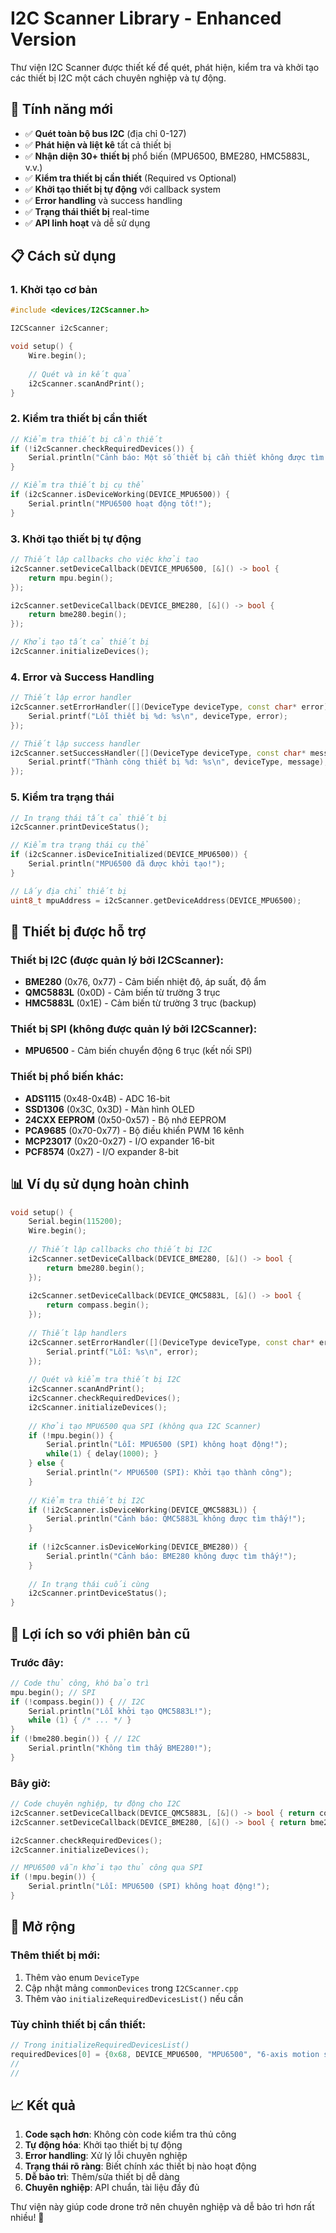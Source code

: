 # I2C Scanner Library - Enhanced Version

Thư viện I2C Scanner được thiết kế để quét, phát hiện, kiểm tra và khởi tạo các thiết bị I2C một cách chuyên nghiệp và tự động.

## 🚀 Tính năng mới

- ✅ **Quét toàn bộ bus I2C** (địa chỉ 0-127)
- ✅ **Phát hiện và liệt kê** tất cả thiết bị
- ✅ **Nhận diện 30+ thiết bị** phổ biến (MPU6500, BME280, HMC5883L, v.v.)
- ✅ **Kiểm tra thiết bị cần thiết** (Required vs Optional)
- ✅ **Khởi tạo thiết bị tự động** với callback system
- ✅ **Error handling** và success handling
- ✅ **Trạng thái thiết bị** real-time
- ✅ **API linh hoạt** và dễ sử dụng

## 📋 Cách sử dụng

### 1. Khởi tạo cơ bản

```cpp
#include <devices/I2CScanner.h>

I2CScanner i2cScanner;

void setup() {
    Wire.begin();
    
    // Quét và in kết quả
    i2cScanner.scanAndPrint();
}
```

### 2. Kiểm tra thiết bị cần thiết

```cpp
// Kiểm tra thiết bị cần thiết
if (!i2cScanner.checkRequiredDevices()) {
    Serial.println("Cảnh báo: Một số thiết bị cần thiết không được tìm thấy!");
}

// Kiểm tra thiết bị cụ thể
if (i2cScanner.isDeviceWorking(DEVICE_MPU6500)) {
    Serial.println("MPU6500 hoạt động tốt!");
}
```

### 3. Khởi tạo thiết bị tự động

```cpp
// Thiết lập callbacks cho việc khởi tạo
i2cScanner.setDeviceCallback(DEVICE_MPU6500, [&]() -> bool {
    return mpu.begin();
});

i2cScanner.setDeviceCallback(DEVICE_BME280, [&]() -> bool {
    return bme280.begin();
});

// Khởi tạo tất cả thiết bị
i2cScanner.initializeDevices();
```

### 4. Error và Success Handling

```cpp
// Thiết lập error handler
i2cScanner.setErrorHandler([](DeviceType deviceType, const char* error) {
    Serial.printf("Lỗi thiết bị %d: %s\n", deviceType, error);
});

// Thiết lập success handler
i2cScanner.setSuccessHandler([](DeviceType deviceType, const char* message) {
    Serial.printf("Thành công thiết bị %d: %s\n", deviceType, message);
});
```

### 5. Kiểm tra trạng thái

```cpp
// In trạng thái tất cả thiết bị
i2cScanner.printDeviceStatus();

// Kiểm tra trạng thái cụ thể
if (i2cScanner.isDeviceInitialized(DEVICE_MPU6500)) {
    Serial.println("MPU6500 đã được khởi tạo!");
}

// Lấy địa chỉ thiết bị
uint8_t mpuAddress = i2cScanner.getDeviceAddress(DEVICE_MPU6500);
```

## 🔧 Thiết bị được hỗ trợ

### Thiết bị I2C (được quản lý bởi I2CScanner):
- **BME280** (0x76, 0x77) - Cảm biến nhiệt độ, áp suất, độ ẩm
- **QMC5883L** (0x0D) - Cảm biến từ trường 3 trục
- **HMC5883L** (0x1E) - Cảm biến từ trường 3 trục (backup)

### Thiết bị SPI (không được quản lý bởi I2CScanner):
- **MPU6500** - Cảm biến chuyển động 6 trục (kết nối SPI)

### Thiết bị phổ biến khác:
- **ADS1115** (0x48-0x4B) - ADC 16-bit
- **SSD1306** (0x3C, 0x3D) - Màn hình OLED
- **24CXX EEPROM** (0x50-0x57) - Bộ nhớ EEPROM
- **PCA9685** (0x70-0x77) - Bộ điều khiển PWM 16 kênh
- **MCP23017** (0x20-0x27) - I/O expander 16-bit
- **PCF8574** (0x27) - I/O expander 8-bit

## 📊 Ví dụ sử dụng hoàn chỉnh

```cpp
void setup() {
    Serial.begin(115200);
    Wire.begin();
    
    // Thiết lập callbacks cho thiết bị I2C
    i2cScanner.setDeviceCallback(DEVICE_BME280, [&]() -> bool {
        return bme280.begin();
    });
    
    i2cScanner.setDeviceCallback(DEVICE_QMC5883L, [&]() -> bool {
        return compass.begin();
    });
    
    // Thiết lập handlers
    i2cScanner.setErrorHandler([](DeviceType deviceType, const char* error) {
        Serial.printf("Lỗi: %s\n", error);
    });
    
    // Quét và kiểm tra thiết bị I2C
    i2cScanner.scanAndPrint();
    i2cScanner.checkRequiredDevices();
    i2cScanner.initializeDevices();
    
    // Khởi tạo MPU6500 qua SPI (không qua I2C Scanner)
    if (!mpu.begin()) {
        Serial.println("Lỗi: MPU6500 (SPI) không hoạt động!");
        while(1) { delay(1000); }
    } else {
        Serial.println("✓ MPU6500 (SPI): Khởi tạo thành công");
    }
    
    // Kiểm tra thiết bị I2C
    if (!i2cScanner.isDeviceWorking(DEVICE_QMC5883L)) {
        Serial.println("Cảnh báo: QMC5883L không được tìm thấy!");
    }
    
    if (!i2cScanner.isDeviceWorking(DEVICE_BME280)) {
        Serial.println("Cảnh báo: BME280 không được tìm thấy!");
    }
    
    // In trạng thái cuối cùng
    i2cScanner.printDeviceStatus();
}
```

## 🎯 Lợi ích so với phiên bản cũ

### Trước đây:
```cpp
// Code thủ công, khó bảo trì
mpu.begin(); // SPI
if (!compass.begin()) { // I2C
    Serial.println("Lỗi khởi tạo QMC5883L!");
    while (1) { /* ... */ }
}
if (!bme280.begin()) { // I2C
    Serial.println("Không tìm thấy BME280!");
}
```

### Bây giờ:
```cpp
// Code chuyên nghiệp, tự động cho I2C
i2cScanner.setDeviceCallback(DEVICE_QMC5883L, [&]() -> bool { return compass.begin(); });
i2cScanner.setDeviceCallback(DEVICE_BME280, [&]() -> bool { return bme280.begin(); });

i2cScanner.checkRequiredDevices();
i2cScanner.initializeDevices();

// MPU6500 vẫn khởi tạo thủ công qua SPI
if (!mpu.begin()) {
    Serial.println("Lỗi: MPU6500 (SPI) không hoạt động!");
}
```

## 🔄 Mở rộng

### Thêm thiết bị mới:
1. Thêm vào enum `DeviceType`
2. Cập nhật mảng `commonDevices` trong `I2CScanner.cpp`
3. Thêm vào `initializeRequiredDevicesList()` nếu cần

### Tùy chỉnh thiết bị cần thiết:
```cpp
// Trong initializeRequiredDevicesList()
requiredDevices[0] = {0x68, DEVICE_MPU6500, "MPU6500", "6-axis motion sensor", true, false, false};
//                                                                                ^^^^
//                                                                           isRequired = true
```

## 📈 Kết quả

1. **Code sạch hơn**: Không còn code kiểm tra thủ công
2. **Tự động hóa**: Khởi tạo thiết bị tự động
3. **Error handling**: Xử lý lỗi chuyên nghiệp
4. **Trạng thái rõ ràng**: Biết chính xác thiết bị nào hoạt động
5. **Dễ bảo trì**: Thêm/sửa thiết bị dễ dàng
6. **Chuyên nghiệp**: API chuẩn, tài liệu đầy đủ

Thư viện này giúp code drone trở nên chuyên nghiệp và dễ bảo trì hơn rất nhiều! 🚁 